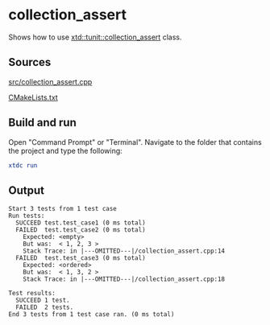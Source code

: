 # collection_assert

Shows how to use [xtd::tunit::collection_assert](https://gammasoft71.github.io/xtd/reference_guides/latest/classxtd_1_1tunit_1_1collection__assert.html) class.

## Sources

[src/collection_assert.cpp](src/collection_assert.cpp)

[CMakeLists.txt](CMakeLists.txt)

## Build and run

Open "Command Prompt" or "Terminal". Navigate to the folder that contains the project and type the following:

```cmake
xtdc run
```

## Output

```
Start 3 tests from 1 test case
Run tests:
  SUCCEED test.test_case1 (0 ms total)
  FAILED  test.test_case2 (0 ms total)
    Expected: <empty>
    But was:  < 1, 2, 3 >
    Stack Trace: in |---OMITTED---|/collection_assert.cpp:14
  FAILED  test.test_case3 (0 ms total)
    Expected: <ordered>
    But was:  < 1, 3, 2 >
    Stack Trace: in |---OMITTED---|/collection_assert.cpp:18

Test results:
  SUCCEED 1 test.
  FAILED  2 tests.
End 3 tests from 1 test case ran. (0 ms total)
```
